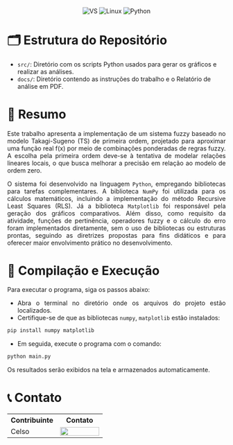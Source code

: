 <div align="center" style="display: inline_block">
  <img align="center" alt="VS" src="https://img.shields.io/badge/Visual_Studio_Code-0078D4?style=for-the-badge&logo=visual%20studio%20code&logoColor=white" />
  <img align="center" alt="Linux" src="https://img.shields.io/badge/Linux-FCC624?style=for-the-badge&logo=linux&logoColor=black" />
  <img align="center" alt="Python" src="https://img.shields.io/badge/Python-3776AB?style=for-the-badge&logo=python&logoColor=white" />
</div>

# 🗂️​ Estrutura do Repositório

- `src/`: Diretório com os scripts Python usados para gerar os gráficos e realizar as análises.
- `docs/`: Diretório contendo as instruções do trabalho e o Relatório de análise em PDF.
<!-- - `imgs/`: Diretório com as imagens utilizadas na documentação. -->

# 📝 Resumo

<div align="justify">
Este trabalho apresenta a implementação de um sistema fuzzy baseado no modelo Takagi-Sugeno (TS) de primeira ordem, projetado para aproximar uma função real f(x) por meio de combinações ponderadas de regras fuzzy. A escolha pela primeira ordem deve-se à tentativa de modelar relações lineares locais, o que busca melhorar a precisão em relação ao modelo de ordem zero.

O sistema foi desenvolvido na linguagem `Python`, empregando bibliotecas para tarefas complementares. A biblioteca `NumPy` foi utilizada para os cálculos matemáticos, incluindo a implementação do método Recursive Least Squares (RLS). Já a biblioteca `Matplotlib` foi responsável pela geração dos gráficos comparativos. Além disso, como requisito da atividade, funções de pertinência, operadores fuzzy e o cálculo do erro foram implementados diretamente, sem o uso de bibliotecas ou estruturas prontas, seguindo as diretrizes propostas para fins didáticos e para oferecer maior envolvimento prático no desenvolvimento.
</div>

# 🔄 Compilação e Execução 

<div align="justify">
Para executar o programa, siga os passos abaixo:

- Abra o terminal no diretório onde os arquivos do projeto estão localizados.
- Certifique-se de que as bibliotecas `numpy`, `matplotlib` estão instalados:

```bash
pip install numpy matplotlib
```

- Em seguida, execute o programa com o comando:

```bash
python main.py
```

Os resultados serão exibidos na tela e armazenados automaticamente.
</div>

# 📞 Contato

<table align="center">
  <tr>
    <th>Contribuinte</th>
    <th>Contato</th>
  </tr>
  <tr>
    <td>Celso</td>
    <td><a href="https://t.me/celso_vsf"><img align="center" height="20px" width="90px" src="https://img.shields.io/badge/Telegram-2CA5E0?style=for-the-badge&logo=telegram&logoColor=white"/> </td>
  </tr>
</table>